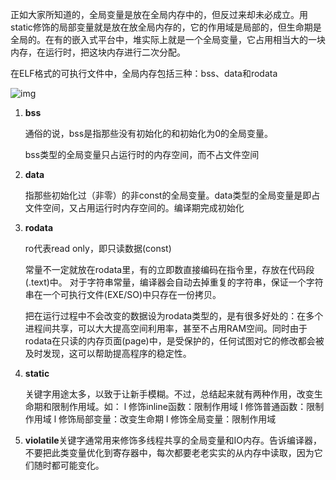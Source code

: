 正如大家所知道的，全局变量是放在全局内存中的，但反过来却未必成立。用static修饰的局部变量就是放在放全局内存的，它的作用域是局部的，但生命期是全局的。在有的嵌入式平台中，堆实际上就是一个全局变量，它占用相当大的一块内存，在运行时，把这块内存进行二次分配。

在ELF格式的可执行文件中，全局内存包括三种：bss、data和rodata

![img](https://img-blog.csdn.net/20150114145446070?watermark/2/text/aHR0cDovL2Jsb2cuY3Nkbi5uZXQvZ2ZnZHNn/font/5a6L5L2T/fontsize/400/fill/I0JBQkFCMA==/dissolve/70/gravity/Center)

1. **bss**

   通俗的说，bss是指那些没有初始化的和初始化为0的全局变量。

   bss类型的全局变量只占运行时的内存空间，而不占文件空间

2. **data**

   指那些初始化过（非零）的非const的全局变量。data类型的全局变量是即占文件空间，又占用运行时内存空间的。编译期完成初始化

3. **rodata**

   ro代表read only，即只读数据(const)

   常量不一定就放在rodata里，有的立即数直接编码在指令里，存放在代码段(.text)中。
   对于字符串常量，编译器会自动去掉重复的字符串，保证一个字符串在一个可执行文件(EXE/SO)中只存在一份拷贝。

   把在运行过程中不会改变的数据设为rodata类型的，是有很多好处的：在多个进程间共享，可以大大提高空间利用率，甚至不占用RAM空间。同时由于rodata在只读的内存页面(page)中，是受保护的，任何试图对它的修改都会被及时发现，这可以帮助提高程序的稳定性。

4. **static**

   关键字用途太多，以致于让新手模糊。不过，总结起来就有两种作用，改变生命期和限制作用域。如：
   l 修饰inline函数：限制作用域
   l 修饰普通函数：限制作用域
   l 修饰局部变量：改变生命期
   l 修饰全局变量：限制作用域

5. **violatile**关键字通常用来修饰多线程共享的全局变量和IO内存。告诉编译器，不要把此类变量优化到寄存器中，每次都要老老实实的从内存中读取，因为它们随时都可能变化。